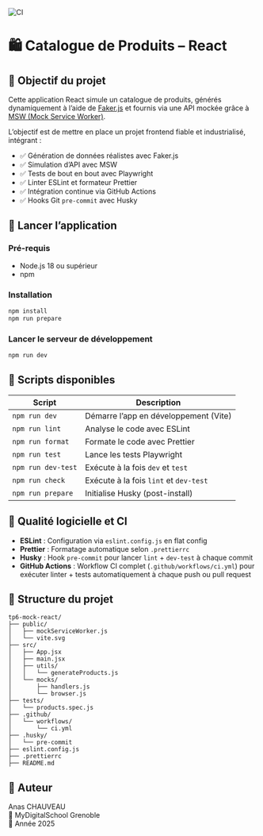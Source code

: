 ![CI](https://github.com/AnasChauveau/tp6-mock-react/actions/workflows/ci.yml/badge.svg)

# 🛍️ Catalogue de Produits – React

## 🎯 Objectif du projet

Cette application React simule un catalogue de produits, générés dynamiquement à l’aide de [Faker.js](https://github.com/faker-js/faker) et fournis via une API mockée grâce à [MSW (Mock Service Worker)](https://mswjs.io/).

L’objectif est de mettre en place un projet frontend fiable et industrialisé, intégrant :

- ✅ Génération de données réalistes avec Faker.js
- ✅ Simulation d’API avec MSW
- ✅ Tests de bout en bout avec Playwright
- ✅ Linter ESLint et formateur Prettier
- ✅ Intégration continue via GitHub Actions
- ✅ Hooks Git `pre-commit` avec Husky

## 🚀 Lancer l’application

### Pré-requis

- Node.js 18 ou supérieur
- npm

### Installation

```bash
npm install
npm run prepare
```

### Lancer le serveur de développement

```bash
npm run dev
```

## 🧪 Scripts disponibles

|       Script         |               Description              |
|----------------------|----------------------------------------|
| `npm run dev`        | Démarre l’app en développement (Vite)  |
| `npm run lint`       | Analyse le code avec ESLint            |
| `npm run format`     | Formate le code avec Prettier          |
| `npm run test`       | Lance les tests Playwright             |
| `npm run dev-test`   | Exécute à la fois `dev` et `test`      |
| `npm run check`      | Exécute à la fois `lint` et `dev-test` |
| `npm run prepare`    | Initialise Husky (post-install)        |

## 🧱 Qualité logicielle et CI

- **ESLint** : Configuration via `eslint.config.js` en flat config
- **Prettier** : Formatage automatique selon `.prettierrc`
- **Husky** : Hook `pre-commit` pour lancer `lint` + `dev-test` à chaque commit
- **GitHub Actions** : Workflow CI complet (`.github/workflows/ci.yml`) pour exécuter linter + tests automatiquement à chaque push ou pull request

## 🧩 Structure du projet

```
tp6-mock-react/
├── public/
│   ├── mockServiceWorker.js
│   └── vite.svg
├── src/
│   ├── App.jsx
│   ├── main.jsx
│   ├── utils/
│   │   └── generateProducts.js
│   └── mocks/
│       ├── handlers.js
│       └── browser.js
├── tests/
│   └── products.spec.js
├── .github/
│   └── workflows/
│       └── ci.yml
├── .husky/
│   └── pre-commit
├── eslint.config.js
├── .prettierrc
├── README.md
```

## 👤 Auteur

Anas CHAUVEAU  
📍 MyDigitalSchool Grenoble  
📅 Année 2025